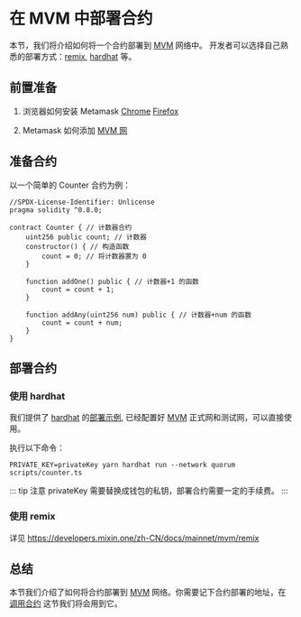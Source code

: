 # 在 MVM 中部署合约

本节，我们将介绍如何将一个合约部署到 [MVM](/zh/quorum/join) 网络中。
开发者可以选择自己熟悉的部署方式：[remix](https://remix-project.org/), [hardhat](https://hardhat.org/) 等。


## 前置准备

1. 浏览器如何安装 Metamask
   [Chrome](https://chrome.google.com/webstore/detail/metamask/nkbihfbeogaeaoehlefnkodbefgpgknn?hl=zh-CN) 
   [Firefox](https://addons.mozilla.org/zh-CN/firefox/addon/ether-metamask/?utm_source=addons.mozilla.org&utm_medium=referral&utm_content=search)

2. Metamask 如何添加 [MVM 网](/zh/quorum/join)

## 准备合约

以一个简单的 Counter 合约为例：

```solidity
//SPDX-License-Identifier: Unlicense
pragma solidity ^0.8.0;

contract Counter { // 计数器合约
    uint256 public count; // 计数器
    constructor() { // 构造函数
        count = 0; // 将计数器置为 0
    }

    function addOne() public { // 计数器+1 的函数
        count = count + 1;
    }

    function addAny(uint256 num) public { // 计数器+num 的函数
        count = count + num;
    }
}
```

## 部署合约

### 使用 hardhat

我们提供了 [hardhat](https://hardhat.org/) 的[部署示例](<https://github.com/MixinNetwork/mvmcontracts>), 
已经配置好 [MVM](/zh/quorum/join) 正式网和测试网，可以直接使用。

执行以下命令：

```shell
PRIVATE_KEY=privateKey yarn hardhat run --network quorum scripts/counter.ts
```

::: tip 注意 
privateKey 需要替换成钱包的私钥，部署合约需要一定的手续费。
:::

### 使用 remix

详见 <https://developers.mixin.one/zh-CN/docs/mainnet/mvm/remix>

## 总结

本节我们介绍了如何将合约部署到 [MVM](/zh/quorum/join) 网络。你需要记下合约部署的地址，在 [调用合约](/zh/registry/call) 这节我们将会用到它。

